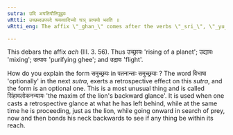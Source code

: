 ```yaml
---
sutra: उदि अयतियौतिपूद्रुवः
vRtti: उच्छब्दउपपदे श्रयत्वादिभ्यो घञ् प्रत्ययो भवति ॥
vRtti_eng: The affix \"_ghan_\" comes after the verbs \"_sri_\", \"_yu_\", \"_pu_\" and \"_dru_\", when the preposition \"_ut_\" is in composition.

---
```

This debars the affix _ach_ (III. 3. 56). Thus उच्छ्रायः 'rising of a planet'; उद्यावः 'mixing'; उत्पावः 'purifying ghee'; and उद्रावः 'flight'.

How do you explain the form समुच्छ्रयः in पतनान्ताः समुच्छ्रयाः ? The word विभाषा 'optionally' in the next _sutra_, exerts a retrospective effect on this _sutra_, and the form is an optional one. This is a most unusual thing and is called सिंहावलोकनन्यायः 'the maxim of the lion's backward glance'. It is used when one casts a retrospective glance at what he has left behind, while at the same time he is proceeding, just as the lion, while going onward in search of prey, now and then bonds his neck backwards to see if any thing be within its reach.